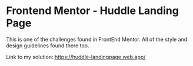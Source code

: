 # Frontend Mentor - Huddle Landing Page
This is one of the challenges found in FrontEnd Mentor. All of the style and design guidelines found there too. 

Link to my solution: https://huddle-landingpage.web.app/

